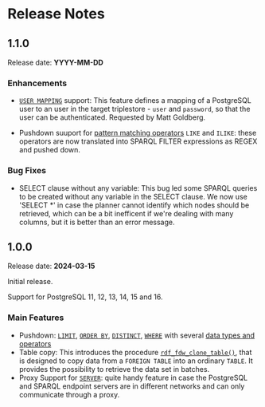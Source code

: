 # Release Notes

## 1.1.0
Release date: **YYYY-MM-DD**

### Enhancements

* [`USER MAPPING`](https://github.com/jimjonesbr/rdf_fdw?tab=readme-ov-file#create-user-mapping) support: This feature defines a mapping of a PostgreSQL user to an user in the target triplestore - `user` and `password`, so that the user can be authenticated. Requested by Matt Goldberg. 

* Pushdown suuport for [pattern matching operators](https://www.postgresql.org/docs/current/functions-matching.html#FUNCTIONS-LIKE) `LIKE` and `ILIKE`: these operators are now translated into SPARQL FILTER expressions as REGEX and pushed down.

### Bug Fixes
* SELECT clause without any variable: This bug led some SPARQL queries to be created without any variable in the SELECT clause. We now use 'SELECT *' in case the planner cannot identify which nodes should be retrieved, which can be a bit inefficent if we're dealing with many columns, but it is better than an error message.

## 1.0.0
Release date: **2024-03-15**

Initial release. 

Support for PostgreSQL 11, 12, 13, 14, 15 and 16.

### Main Features

* Pushdown: [`LIMIT`](https://github.com/jimjonesbr/rdf_fdw?tab=readme-ov-file#limit), [`ORDER BY`](https://github.com/jimjonesbr/rdf_fdw?tab=readme-ov-file#order-by), [`DISTINCT`](https://github.com/jimjonesbr/rdf_fdw?tab=readme-ov-file#distinct), [`WHERE`](https://github.com/jimjonesbr/rdf_fdw?tab=readme-ov-file#where) with several [data types and operators](https://github.com/jimjonesbr/rdf_fdw?tab=readme-ov-file#where)
* Table copy: This introduces the procedure [`rdf_fdw_clone_table()`](https://github.com/jimjonesbr/rdf_fdw?tab=readme-ov-file#rdf_fdw_clone_table), that is designed to copy data from a `FOREIGN TABLE` into an ordinary `TABLE`. It provides the possibility to retrieve the data set in batches.
* Proxy Support for [`SERVER`](https://github.com/jimjonesbr/rdf_fdw?tab=readme-ov-file#create-server): quite handy feature in case the PostgreSQL and SPARQL endpoint servers are in different networks and can only communicate through a proxy.